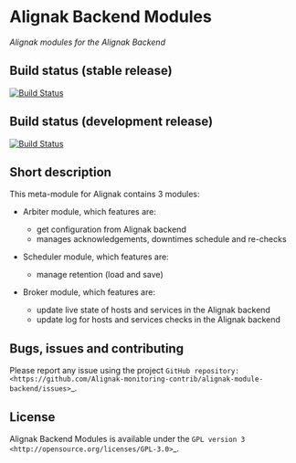 # Alignak Backend Modules

*Alignak modules for the Alignak Backend*

## Build status (stable release)

  [![Build Status](https://travis-ci.org/Alignak-monitoring-contrib/alignak-module-backend.svg?branch=master)](https://travis-ci.org/Alignak-monitoring-contrib/alignak-module-backend)

## Build status (development release)

  [![Build Status](https://travis-ci.org/Alignak-monitoring-contrib/alignak-module-backend.svg?branch=develop)](https://travis-ci.org/Alignak-monitoring-contrib/alignak-module-backend)


## Short description

This meta-module for Alignak contains 3 modules:

* Arbiter module, which features are:

    * get configuration from Alignak backend
    * manages acknowledgements, downtimes schedule and re-checks

* Scheduler module, which features are:

    * manage retention (load and save)

* Broker module, which features are:

    * update live state of hosts and services in the Alignak backend
    * update log for hosts and services checks in the Alignak backend

## Bugs, issues and contributing

Please report any issue using the project `GitHub repository: <https://github.com/Alignak-monitoring-contrib/alignak-module-backend/issues>`_.

## License

Alignak Backend Modules is available under the `GPL version 3 <http://opensource.org/licenses/GPL-3.0>`_.

